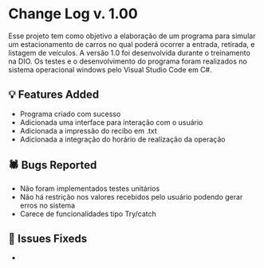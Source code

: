 # Change Log v. 1.00
Esse projeto tem como objetivo a elaboração de um programa para simular um estacionamento de carros no qual poderá ocorrer a entrada, retirada, e listagem de veículos. A versão 1.0 foi desenvolvida durante o treinamento na DIO. Os testes e o desenvolvimento do programa foram realizados no sistema operacional windows pelo Visual Studio Code em C#.

## 💡 Features Added

- Programa criado com sucesso
- Adicionada uma interface para interação com o usuário
- Adicionada a impressão do recibo em .txt
- Adicionada a integração do horário de realização da operação

## 🕷️ Bugs Reported

- Não foram implementados testes unitários
- Não há restrição nos valores recebidos pelo usuário podendo gerar erros no sistema
- Carece de funcionalidades tipo Try/catch

## 🔧 Issues Fixeds

- 
